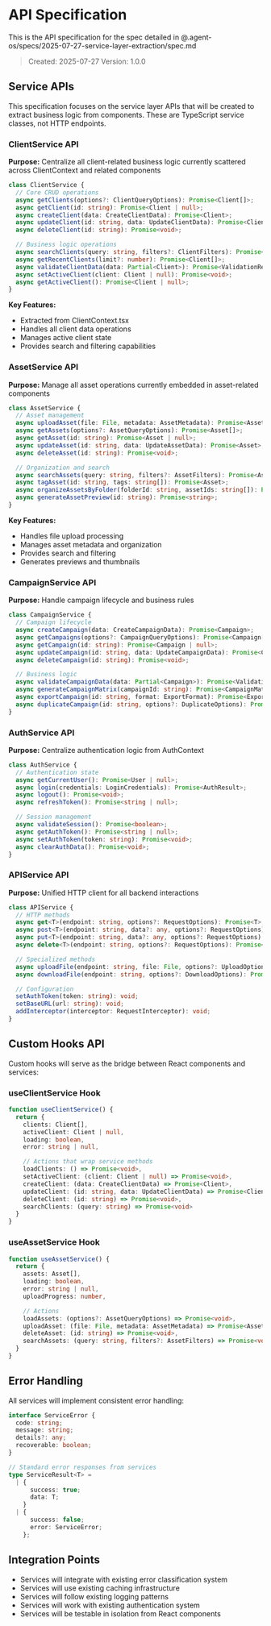 # API Specification

This is the API specification for the spec detailed in @.agent-os/specs/2025-07-27-service-layer-extraction/spec.md

> Created: 2025-07-27
> Version: 1.0.0

## Service APIs

This specification focuses on the service layer APIs that will be created to extract business logic from components. These are TypeScript service classes, not HTTP endpoints.

### ClientService API

**Purpose:** Centralize all client-related business logic currently scattered across ClientContext and related components

```typescript
class ClientService {
  // Core CRUD operations
  async getClients(options?: ClientQueryOptions): Promise<Client[]>;
  async getClient(id: string): Promise<Client | null>;
  async createClient(data: CreateClientData): Promise<Client>;
  async updateClient(id: string, data: UpdateClientData): Promise<Client>;
  async deleteClient(id: string): Promise<void>;

  // Business logic operations
  async searchClients(query: string, filters?: ClientFilters): Promise<Client[]>;
  async getRecentClients(limit?: number): Promise<Client[]>;
  async validateClientData(data: Partial<Client>): Promise<ValidationResult>;
  async setActiveClient(client: Client | null): Promise<void>;
  async getActiveClient(): Promise<Client | null>;
}
```

**Key Features:**

- Extracted from ClientContext.tsx
- Handles all client data operations
- Manages active client state
- Provides search and filtering capabilities

### AssetService API

**Purpose:** Manage all asset operations currently embedded in asset-related components

```typescript
class AssetService {
  // Asset management
  async uploadAsset(file: File, metadata: AssetMetadata): Promise<Asset>;
  async getAssets(options?: AssetQueryOptions): Promise<Asset[]>;
  async getAsset(id: string): Promise<Asset | null>;
  async updateAsset(id: string, data: UpdateAssetData): Promise<Asset>;
  async deleteAsset(id: string): Promise<void>;

  // Organization and search
  async searchAssets(query: string, filters?: AssetFilters): Promise<Asset[]>;
  async tagAsset(id: string, tags: string[]): Promise<Asset>;
  async organizeAssetsByFolder(folderId: string, assetIds: string[]): Promise<void>;
  async generateAssetPreview(id: string): Promise<string>;
}
```

**Key Features:**

- Handles file upload processing
- Manages asset metadata and organization
- Provides search and filtering
- Generates previews and thumbnails

### CampaignService API

**Purpose:** Handle campaign lifecycle and business rules

```typescript
class CampaignService {
  // Campaign lifecycle
  async createCampaign(data: CreateCampaignData): Promise<Campaign>;
  async getCampaigns(options?: CampaignQueryOptions): Promise<Campaign[]>;
  async getCampaign(id: string): Promise<Campaign | null>;
  async updateCampaign(id: string, data: UpdateCampaignData): Promise<Campaign>;
  async deleteCampaign(id: string): Promise<void>;

  // Business logic
  async validateCampaignData(data: Partial<Campaign>): Promise<ValidationResult>;
  async generateCampaignMatrix(campaignId: string): Promise<CampaignMatrix>;
  async exportCampaign(id: string, format: ExportFormat): Promise<ExportResult>;
  async duplicateCampaign(id: string, options?: DuplicateOptions): Promise<Campaign>;
}
```

### AuthService API

**Purpose:** Centralize authentication logic from AuthContext

```typescript
class AuthService {
  // Authentication state
  async getCurrentUser(): Promise<User | null>;
  async login(credentials: LoginCredentials): Promise<AuthResult>;
  async logout(): Promise<void>;
  async refreshToken(): Promise<string | null>;

  // Session management
  async validateSession(): Promise<boolean>;
  async getAuthToken(): Promise<string | null>;
  async setAuthToken(token: string): Promise<void>;
  async clearAuthData(): Promise<void>;
}
```

### APIService API

**Purpose:** Unified HTTP client for all backend interactions

```typescript
class APIService {
  // HTTP methods
  async get<T>(endpoint: string, options?: RequestOptions): Promise<T>;
  async post<T>(endpoint: string, data?: any, options?: RequestOptions): Promise<T>;
  async put<T>(endpoint: string, data?: any, options?: RequestOptions): Promise<T>;
  async delete<T>(endpoint: string, options?: RequestOptions): Promise<T>;

  // Specialized methods
  async uploadFile(endpoint: string, file: File, options?: UploadOptions): Promise<any>;
  async downloadFile(endpoint: string, options?: DownloadOptions): Promise<Blob>;

  // Configuration
  setAuthToken(token: string): void;
  setBaseURL(url: string): void;
  addInterceptor(interceptor: RequestInterceptor): void;
}
```

## Custom Hooks API

Custom hooks will serve as the bridge between React components and services:

### useClientService Hook

```typescript
function useClientService() {
  return {
    clients: Client[],
    activeClient: Client | null,
    loading: boolean,
    error: string | null,

    // Actions that wrap service methods
    loadClients: () => Promise<void>,
    setActiveClient: (client: Client | null) => Promise<void>,
    createClient: (data: CreateClientData) => Promise<Client>,
    updateClient: (id: string, data: UpdateClientData) => Promise<Client>,
    deleteClient: (id: string) => Promise<void>,
    searchClients: (query: string) => Promise<void>
  }
}
```

### useAssetService Hook

```typescript
function useAssetService() {
  return {
    assets: Asset[],
    loading: boolean,
    error: string | null,
    uploadProgress: number,

    // Actions
    loadAssets: (options?: AssetQueryOptions) => Promise<void>,
    uploadAsset: (file: File, metadata: AssetMetadata) => Promise<Asset>,
    deleteAsset: (id: string) => Promise<void>,
    searchAssets: (query: string, filters?: AssetFilters) => Promise<void>
  }
}
```

## Error Handling

All services will implement consistent error handling:

```typescript
interface ServiceError {
  code: string;
  message: string;
  details?: any;
  recoverable: boolean;
}

// Standard error responses from services
type ServiceResult<T> =
  | {
      success: true;
      data: T;
    }
  | {
      success: false;
      error: ServiceError;
    };
```

## Integration Points

- Services will integrate with existing error classification system
- Services will use existing caching infrastructure
- Services will follow existing logging patterns
- Services will work with existing authentication system
- Services will be testable in isolation from React components
